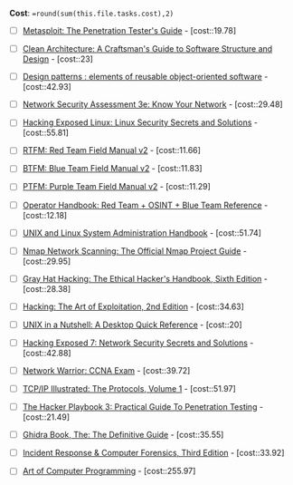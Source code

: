 
**Cost**: `=round(sum(this.file.tasks.cost),2)`

- [ ] [Metasploit: The Penetration Tester's Guide](https://www.amazon.co.uk/Metasploit-Penetration-Testers-David-Kennedy/dp/159327288X) - [cost::19.78]
- [ ] [Clean Architecture: A Craftsman's Guide to Software Structure and Design](https://www.amazon.co.uk/Clean-Architecture-Craftsmans-Software-Structure/dp/0134494164) - [cost::23]
- [ ] [Design patterns : elements of reusable object-oriented software](https://www.amazon.co.uk/Design-patterns-elements-reusable-object-oriented/dp/0201633612) - [cost::42.93]
- [ ] [Network Security Assessment 3e: Know Your Network](https://www.amazon.co.uk/Network-Security-Assessment-Know-Your/dp/149191095X) - [cost::29.48]
- [ ] [Hacking Exposed Linux: Linux Security Secrets and Solutions](https://www.amazon.co.uk/Hacking-Exposed-Linux-Security-Solutions/dp/0072262575) - [cost::55.81]
- [ ] [RTFM: Red Team Field Manual v2](https://www.amazon.co.uk/RTFM-Red-Team-Field-Manual-dp-1075091837/dp/1075091837/ref=dp_ob_title_bk) - [cost::11.66]
- [ ] [BTFM: Blue Team Field Manual v2](https://www.amazon.co.uk/Blue-Team-Field-Manual-BTFM/dp/154101636X/ref=pd_bxgy_d_sccl_1/258-5082622-7757009?psc=1) - [cost::11.83]
- [ ] [PTFM: Purple Team Field Manual v2](https://www.amazon.co.uk/PTFM-2nd-Purple-Field-Manual-dp-1736526790/dp/1736526790/ref=dp_ob_title_bk) - [cost::11.29]
- [ ] [Operator Handbook: Red Team + OSINT + Blue Team Reference](https://www.amazon.co.uk/Operator-Handbook-Team-OSINT-Reference/dp/B085RR67H5/ref=pd_lpo_sccl_2/258-5082622-7757009?psc=1) - [cost::12.18]
- [ ] [UNIX and Linux System Administration Handbook](https://www.amazon.co.uk/dp/B075MK6LZ7/ref=sspa_dk_detail_0?psc=1&sp_csd=d2lkZ2V0TmFtZT1zcF9kZXRhaWw) - [cost::51.74]
- [ ] [Nmap Network Scanning: The Official Nmap Project Guide](https://www.amazon.co.uk/Nmap-Network-Scanning-Official-Discovery/dp/0979958717) - [cost::29.95]
- [ ] [Gray Hat Hacking: The Ethical Hacker's Handbook, Sixth Edition](https://www.amazon.co.uk/Gray-Hat-Hacking-Ethical-Handbook/dp/1264268947) - [cost::28.38]
- [ ] [Hacking: The Art of Exploitation, 2nd Edition](https://www.amazon.co.uk/Hacking-Art-Exploitation-Jon-Erickson/dp/1593271441) - [cost::34.63]
- [ ] [UNIX in a Nutshell: A Desktop Quick Reference](https://www.amazon.co.uk/Unix-Nutshell-OReilly-Arnold-Robbins/dp/0596100299) - [cost::20]
- [ ] [Hacking Exposed 7: Network Security Secrets and Solutions](https://www.amazon.co.uk/Hacking-Exposed-7-Stuart-Mcclure/dp/0071780289) - [cost::42.88]
- [ ] [Network Warrior: CCNA Exam](https://www.amazon.co.uk/Network-Warrior-Gary-Donahue/dp/1449387861) - [cost::39.72]
- [ ] [TCP/IP Illustrated: The Protocols, Volume 1](https://www.amazon.co.uk/TCP-Illustrated-Protocols-Addison-Wesley-Professional-dp-0321336313/dp/0321336313/ref=dp_ob_title_bk) - [cost::51.97]
- [ ] [The Hacker Playbook 3: Practical Guide To Penetration Testing](https://www.amazon.co.uk/Hacker-Playbook-Practical-Penetration-Testing/dp/1980901759/ref=pd_bxgy_d_sccl_1/258-5082622-7757009?psc=1) - [cost::21.49]
- [ ] [Ghidra Book, The: The Definitive Guide](https://www.amazon.co.uk/Ghidra-Book-Definitive-Chris-Eagle/dp/1718501021) - [cost::35.55]
- [ ] [Incident Response & Computer Forensics, Third Edition](https://www.amazon.co.uk/Incident-Response-Computer-Forensics-Third/dp/0071798684) - [cost::33.92]
- [ ] [Art of Computer Programming](https://www.amazon.co.uk/Computer-Programming-Volumes-1-4A-Boxed/dp/0321751043) - [cost::255.97]


